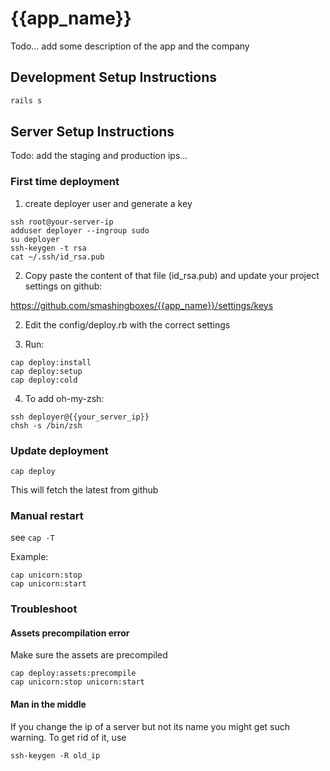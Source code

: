 # {{app_name}}
Todo... add some description of the app and the company

## Development Setup Instructions
```ruby
rails s
```

## Server Setup Instructions
Todo: add the staging and production ips...

### First time deployment

1) create deployer user and generate a key
```
ssh root@your-server-ip
adduser deployer --ingroup sudo
su deployer
ssh-keygen -t rsa
cat ~/.ssh/id_rsa.pub
```

2) Copy paste the content of that file (id_rsa.pub) and update your project settings on github:

https://github.com/smashingboxes/{{app_name}}/settings/keys


2) Edit the config/deploy.rb with the correct settings

3) Run:
```
cap deploy:install
cap deploy:setup
cap deploy:cold
```

4) To add oh-my-zsh:
```
ssh deployer@{{your_server_ip}}
chsh -s /bin/zsh
```

### Update deployment
```
cap deploy
```
This will fetch the latest from github

### Manual restart
see `cap -T`

Example:
```
cap unicorn:stop
cap unicorn:start 
```

### Troubleshoot

#### Assets precompilation error
Make sure the assets are precompiled
```
cap deploy:assets:precompile
cap unicorn:stop unicorn:start
```

#### Man in the middle
If you change the ip of a server but not its name you might get such warning. To get rid of it, use
```
ssh-keygen -R old_ip
```
